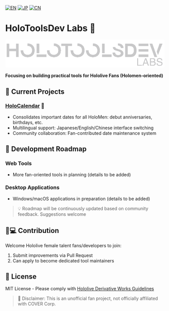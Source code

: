 [![EN](https://img.shields.io/badge/Lang-English-brightgreen)](README.md)
[![JP](https://img.shields.io/badge/Lang-日本語-blue)](README_JP.md)
[![CN](https://img.shields.io/badge/Lang-中文-blue)](README_CN.md)
# HoloToolsDev Labs 🎀

<picture>
  <source media="(prefers-color-scheme: dark)" srcset="../public/banner-dark.png">
  <source media="(prefers-color-scheme: light)" srcset="../public/banner-light.png">
  <img alt="HoloToolsDev Labs Banner" src="../public/banner-dark.png">
</picture>

**Focusing on building practical tools for Hololive Fans (Holomen-oriented)**

## 🌸 Current Projects

### [HoloCalendar](https://hksts.eu.org) 📅
- Consolidates important dates for all HoloMen: debut anniversaries, birthdays, etc.
- Multilingual support: Japanese/English/Chinese interface switching
- Community collaboration: Fan-contributed date maintenance system

## 🚧 Development Roadmap

### Web Tools
- More fan-oriented tools in planning (details to be added)

### Desktop Applications
- Windows/macOS applications in preparation (details to be added)

> 💡 Roadmap will be continuously updated based on community feedback. Suggestions welcome

## 👩💻 Contribution
Welcome Hololive female talent fans/developers to join:
1. Submit improvements via Pull Request
2. Can apply to become dedicated tool maintainers

## 📜 License
MIT License - Please comply with [Hololive Derivative Works Guidelines](https://hololivepro.com/en/terms/)

> 📢 Disclaimer: This is an unofficial fan project, not officially affiliated with COVER Corp.
